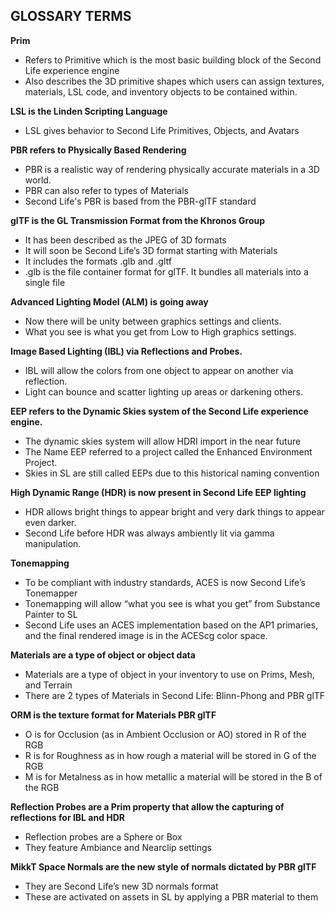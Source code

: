## GLOSSARY TERMS

**Prim**
 - Refers to Primitive which is the most basic building block of the Second Life experience engine
 - Also describes the 3D primitive shapes which users can assign textures, materials, LSL code, and inventory objects to be contained within.

**LSL is the Linden Scripting Language**
 - LSL gives behavior to Second Life Primitives, Objects, and Avatars

**PBR refers to Physically Based Rendering**
 - PBR is a realistic way of rendering physically accurate materials in a 3D world.
 - PBR can also refer to types of Materials
 - Second Life's PBR is based from the PBR-glTF standard

**glTF is the GL Transmission Format from the Khronos Group**
 - It has been described as the JPEG of 3D formats
 - It will soon be Second Life’s 3D format starting with Materials
 - It includes the formats .glb and .gltf
 - .glb is the file container format for glTF. It bundles all materials into a single file

**Advanced Lighting Model (ALM) is going away**
 - Now there will be unity between graphics settings and clients.
 - What you see is what you get from Low to High graphics settings.

**Image Based Lighting (IBL) via Reflections and Probes.**
 - IBL will allow the colors from one object to appear on another via reflection.
 - Light can bounce and scatter lighting up areas or darkening others.

**EEP refers to the Dynamic Skies system of the Second Life experience engine.**
- The dynamic skies system will allow HDRI import in the near future
- The Name EEP referred to a project called the Enhanced Environment Project.
- Skies in SL are still called EEPs due to this historical naming convention

**High Dynamic Range (HDR) is now present in Second Life EEP lighting**
 - HDR allows bright things to appear bright and very dark things to appear even darker.
 - Second Life before HDR was always ambiently lit via gamma manipulation. 

**Tonemapping**
 - To be compliant with industry standards, ACES is now Second Life’s Tonemapper
 - Tonemapping will allow “what you see is what you get” from Substance Painter to SL
 - Second Life uses an ACES implementation based on the AP1 primaries, and the final rendered image is in the ACEScg color space.

**Materials are a type of object or object data**
 - Materials are a type of object in your inventory to use on Prims, Mesh, and Terrain
 - There are 2 types of Materials in Second Life: Blinn-Phong and PBR glTF

**ORM is the texture format for Materials PBR glTF**
 - O is for Occlusion (as in Ambient Occlusion or AO) stored in R of the RGB
 - R is for Roughness as in how rough a material will be stored in G of the RGB
 - M is for Metalness as in how metallic a material will be stored in the B of the RGB
	
**Reflection Probes are a Prim property that allow the capturing of reflections for IBL and HDR**
 - Reflection probes are a Sphere or Box
 - They feature Ambiance and Nearclip settings

**MikkT Space Normals are the new style of normals dictated by PBR glTF** 
 - They are Second Life’s new 3D normals format
 - These are activated on assets in SL by applying a PBR material to them
